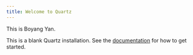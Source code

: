 ```yaml
---
title: Welcome to Quartz
---
```

This is Boyang Yan.

This is a blank Quartz installation.
See the [documentation](https://quartz.jzhao.xyz) for how to get started.
